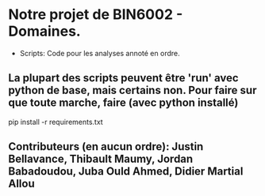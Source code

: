 # Notre projet de BIN6002 - Domaines.

- Scripts: Code pour les analyses annoté en ordre.

## La plupart des scripts peuvent être 'run' avec python de base, mais certains non. Pour faire sur que toute marche, faire (avec python installé)

pip install -r requirements.txt

## Contributeurs (en aucun ordre): Justin Bellavance, Thibault Maumy, Jordan Babadoudou, Juba Ould Ahmed, Didier Martial Allou
